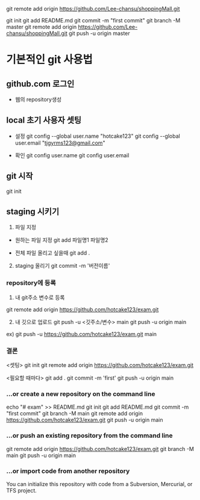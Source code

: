 git remote add origin https://github.com/Lee-chansu/shoppingMall.git

git init
git add README.md
git commit -m "first commit"
git branch -M master
git remote add origin https://github.com/Lee-chansu/shoppingMall.git
git push -u origin master













# 기본적인 git 사용법

## github.com 로그인
- 웹의 repository생성

## local 초기 사용자 셋팅
- 설정 
git config --global user.name "hotcake123"
git config --global user.email "tjgyrms123@gmail.com"

- 확인
git config user.name
git config user.email

## git 시작
git init

## staging 시키기

1) 파일 지정
- 원하는 파일 지정
git add 파일명1 파일명2 

- 전체 파일 올리고 싶을때
git add .

2) staging 올리기
git commit -m '버전이름'

### repository에 등록
1) 내 git주소 변수로 등록

git remote add origin https://github.com/hotcake123/exam.git

2) 내 깃으로 업로드
git push -u <깃주소/변수> main
git push -u origin main

ex) git push -u https://github.com/hotcake123/exam.git main


### 결론

<셋팅>
git init
git remote add origin https://github.com/hotcake123/exam.git

<필요할 때마다>
git add .
git commit -m 'first'
git push -u origin main


### …or create a new repository on the command line
echo "# exam" >> README.md
git init
git add README.md
git commit -m "first commit"
git branch -M main
git remote add origin https://github.com/hotcake123/exam.git
git push -u origin main

### …or push an existing repository from the command line
git remote add origin https://github.com/hotcake123/exam.git
git branch -M main
git push -u origin main


### …or import code from another repository
You can initialize this repository with code from a Subversion, Mercurial, or TFS project.


